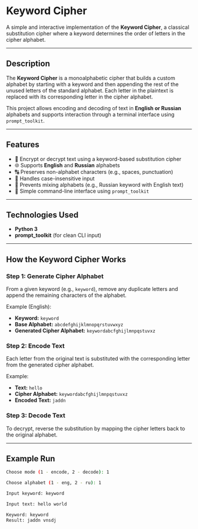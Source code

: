 # Keyword Cipher

A simple and interactive implementation of the **Keyword Cipher**, a classical substitution cipher where a keyword determines the order of letters in the cipher alphabet.

---

## Description

The **Keyword Cipher** is a monoalphabetic cipher that builds a custom alphabet by starting with a keyword and then appending the rest of the unused letters of the standard alphabet. Each letter in the plaintext is replaced with its corresponding letter in the cipher alphabet.

This project allows encoding and decoding of text in **English or Russian** alphabets and supports interaction through a terminal interface using `prompt_toolkit`.

---

## Features

- 🔐 Encrypt or decrypt text using a keyword-based substitution cipher
- 🌐 Supports **English** and **Russian** alphabets
- 🔠 Preserves non-alphabet characters (e.g., spaces, punctuation)
- 🧠 Handles case-insensitive input
- 🧼 Prevents mixing alphabets (e.g., Russian keyword with English text)
- 💬 Simple command-line interface using `prompt_toolkit`

---

## Technologies Used

- **Python 3**
- **prompt_toolkit** (for clean CLI input)

---

## How the Keyword Cipher Works

### Step 1: Generate Cipher Alphabet

From a given keyword (e.g., `keyword`), remove any duplicate letters and append the remaining characters of the alphabet.

Example (English):
- **Keyword:** `keyword`
- **Base Alphabet:** `abcdefghijklmnopqrstuvwxyz`
- **Generated Cipher Alphabet:** `keywordabcfghijlmnpqstuvxz`

### Step 2: Encode Text

Each letter from the original text is substituted with the corresponding letter from the generated cipher alphabet.

Example:
- **Text:** `hello`
- **Cipher Alphabet:** `keywordabcfghijlmnpqstuvxz`
- **Encoded Text:** `jaddn`

### Step 3: Decode Text

To decrypt, reverse the substitution by mapping the cipher letters back to the original alphabet.

---

## Example Run

```bash
Choose mode (1 - encode, 2 - decode): 1

Choose alphabet (1 - eng, 2 - ru): 1

Input keyword: keyword

Input text: hello world

Keyword: keyword
Result: jaddn vnsdj
